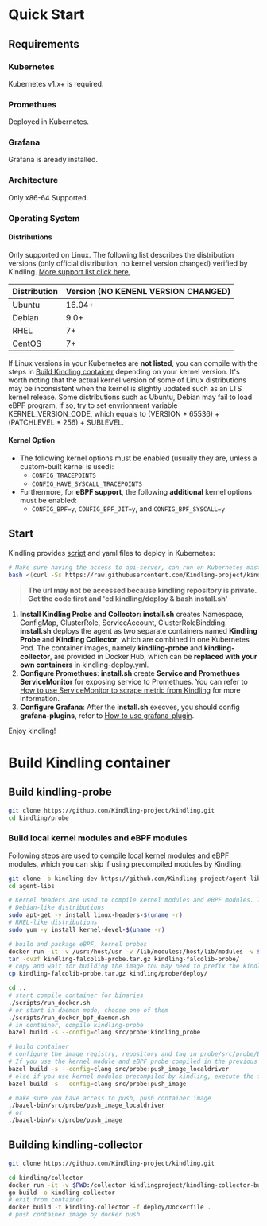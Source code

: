 # Quick Start
## Requirements
### Kubernetes
Kubernetes v1.x+ is required.
### Promethues
Deployed in Kubernetes.
### Grafana
Grafana is aready installed.
### Architecture
Only x86-64 Supported.
### Operating System
#### Distributions
Only supported on Linux. The following list describes the distribution versions (only official distribution, no kernel version changed) verified by Kindling. [More support list click here.](http://www.kindling.space:33215/project-1/doc-14/)

| **Distribution** | **Version (NO KENENL VERSION CHANGED)** |
| --- | --- |
| Ubuntu | 16.04+ |
| Debian | 9.0+ |
| RHEL | 7+ |
| CentOS | 7+ |

If Linux versions in your Kubernetes are **not listed**, you can compile with the steps in [Build Kindling container](#build-kindling-container) depending on your kernel version.
It's worth noting that the actual kernel version of some of Linux distributions may be inconsistent when the kernel is slightly updated such as an LTS kernel release. Some distributions such as Ubuntu, Debian may fail to load eBPF program, if so, try to set envrionment variable KERNEL_VERSION_CODE, which equals to (VERSION * 65536) + (PATCHLEVEL * 256) + SUBLEVEL.

#### Kernel Option

- The following kernel options must be enabled (usually they are, unless a custom-built kernel is used): 
   - `CONFIG_TRACEPOINTS`
   - `CONFIG_HAVE_SYSCALL_TRACEPOINTS`
- Furthermore, for **eBPF support**, the following **additional** kernel options must be enabled:
   - `CONFIG_BPF=y`, `CONFIG_BPF_JIT=y`, and `CONFIG_BPF_SYSCALL=y`
## Start
Kindling provides [script](https://raw.githubusercontent.com/Kindling-project/kindling/main/deploy/install.sh) and yaml files to deploy in Kubernetes:
```bash
# Make sure having the access to api-server, can run on Kubernetes master node.
bash <(curl -Ss https://raw.githubusercontent.com/Kindling-project/kindling/main/deploy/start.sh)
```
> **The url may not be accessed because kindling repository is private.**
> **Get the code first and 'cd kindling/deploy & bash install.sh'**

1. **Install Kindling Probe and Collector: install.sh** creates Namespace, ConfigMap, ClusterRole, ServiceAccount, ClusterRoleBindding. **install.sh** deploys the agent as two separate containers named **Kindling Probe** and **Kindling Collector**, which are combined in one Kubernetes Pod. The container images, namely **kindling-probe** and **kindling-collector**, are provided in Docker Hub, which can be **replaced with your own containers** in kindling-deploy.yml.
2. **Configure Promethues**: **install.sh** create **Service and Promethues ServiceMonitor** for exposing service to Promethues. You can refer to [How to use ServiceMonitor to scrape metric from Kindling](http://www.kindling.space:33215/project-1/doc-7/) for more information.
3. **Configure Grafana**: After the **install.sh** execves, you should config **grafana-plugins**, refer to [How to use grafana-plugin](http://www.kindling.space:33215/project-1/doc-8/).

Enjoy kindling!
# Build Kindling container
## Build kindling-probe

```bash
git clone https://github.com/Kindling-project/kindling.git 
cd kindling/probe
```

### Build local kernel modules and eBPF modules

Following steps are used to compile local kernel modules and eBPF modules, which you can skip if using precompiled modules by Kindling.

```bash
git clone -b kindling-dev https://github.com/Kindling-project/agent-libs
cd agent-libs
```

```bash
# Kernel headers are used to compile kernel modules and eBPF modules. The version of kernel headers must match the runtime. Warning: The command might not work with some kernel, or install kernel headers in another way. http://rpm.pbone.net is a choice to find RPMs for RHEL-like distributions.
# Debian-like distributions
sudo apt-get -y install linux-headers-$(uname -r)
# RHEL-like distributions
sudo yum -y install kernel-devel-$(uname -r)

# build and package eBPF, kernel probes
docker run -it -v /usr:/host/usr -v /lib/modules:/host/lib/modules -v $PWD:/source kindlingproject/kernel-builder:latest
tar -cvzf kindling-falcolib-probe.tar.gz kindling-falcolib-probe/
# copy and wait for building the image.You may need to prefix the kindling path with your own absolute path
cp kindling-falcolib-probe.tar.gz kindling/probe/deploy/
```


```bash
cd ..
# start compile container for binaries
./scripts/run_docker.sh
# or start in daemon mode, choose one of them
./scripts/run_docker_bpf_daemon.sh
# in container, compile kindling-probe
bazel build -s --config=clang src/probe:kindling_probe

# build container
# configure the image registry, repository and tag in probe/src/probe/BUILD.bazel
# If you use the kernel module and eBPF probe compiled in the previous step, execute the following command
bazel build -s --config=clang src/probe:push_image_localdriver
# else if you use kernel modules precompiled by kindling, execute the following command
bazel build -s --config=clang src/probe:push_image

# make sure you have access to push, push container image
./bazel-bin/src/probe/push_image_localdriver
# or
./bazel-bin/src/probe/push_image
```

## Building kindling-collector

```bash
git clone https://github.com/Kindling-project/kindling.git 

cd kindling/collector
docker run -it -v $PWD:/collector kindlingproject/kindling-collector-builder bash
go build -o kindling-collector
# exit from container
docker build -t kindling-collector -f deploy/Dockerfile .
# push container image by docker push
```

